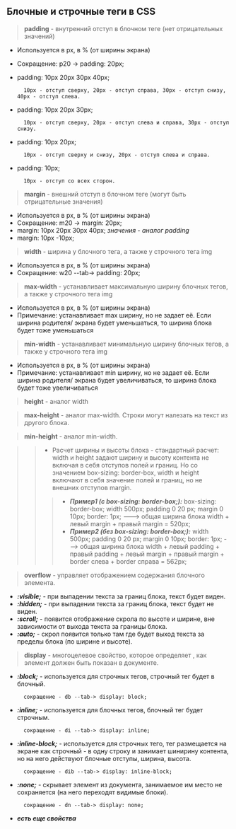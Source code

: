 ## Блочные и строчные теги в CSS

>**padding** - внутренний отступ в блочном теге (нет отрицательных значений)
- Используется в px, в % (от ширины экрана)
- Сокращение: p20 -> padding: 20px;
- padding: 10px 20px 30px 40px; 

        10px - отступ сверху, 20px - отступ справа, 30px - отступ снизу, 40px - отступ слева.
- padding: 10px 20px 30px; 

        10px - отступ сверху, 20px - отступ слева и справа, 30px - отступ снизу.
- padding: 10px 20px; 

        10px - отступ сверху и снизу, 20px - отступ слева и справа.
- padding: 10px; 

        10px - отступ со всех сторон.

>**margin** - внешний отступ в блочном теге (могут быть отрицательные значения)
- Используется в px, в % (от ширины экрана)
- Сокращение: m20 -> margin: 20px;
- margin: 10px 20px 30px 40px; *значения - аналог padding*
- margin: 10px -10px;

>**width** - ширина у блочного тега, а также у строчного тега img
- Используется в px, в % (от ширины экрана)
- Сокращение: w20 --tab-> padding: 20px;

>**max-width** - устанавливает максимальную ширину блочных тегов, а также у строчного тега img
- Используется в px, в % (от ширины экрана)
- Примечание: устанавливает max ширину, но не задает её. Если ширина родителя/ экрана будет уменьшаться, то ширина блока будет тоже уменьшаться

>**min-width** - устанавливает минимальную ширину блочных тегов, а также у строчного тега img
- Используется в px, в % (от ширины экрана)
- Примечание: устанавливает min ширину, но не задает её. Если ширина родителя/ экрана будет увеличиваться, то ширина блока будет тоже увеличиваться

>**height** - аналог width 

>**max-height** - аналог max-width. Строки могут налезать на текст из другого блока.

>**min-height** - аналог min-width.

>>- Расчет ширины и высоты блока - стандартный расчет: width и height задают ширину и высоту контента не включая в себя отступов полей и границ.
    Но со значением box-sizing: border-box, width и height включают в себя значение полей и границ, но не внешних отступов margin.
>>>- ***Пример1 (с box-sizing: border-box;):*** box-sizing: border-box; width 500px; padding 0 20 px; margin 0 10px; border: 1px; 
        ---> общая ширина блока width + левый margin + правый margin = 520px;
>>>- ***Пример2 (без box-sizing: border-box;):*** width 500px; padding 0 20 px; margin 0 10px; border: 1px; 
        ---> общая ширина блока width + левый padding + правый padding + левый margin + правый margin + border слева + border справа = 562px; 

>**overflow** - управляет отображением содержания блочного элемента.
- ***:visible;*** - при выпадении текста за границ блока, текст будет виден.
- ***:hidden;*** - при выпадении текста за границ блока, текст будет не виден.
- ***:scroll;*** - появится отображение скрола по высоте и ширине, вне зависимости от выхода текста за границы блока.
- ***:auto;*** - скрол появится только там где будет выход текста за пределы блока (по ширине и высоте).

>**display** - многоцелевое свойство, которое определяет , как элемент должен быть показан в документе.
- ***:block;*** - используется для строчных тегов, строчный тег будет в блочный.

        сокращение - db --tab-> display: block;
- ***:inline;*** - используется для блочных тегов, блочный тег будет строчным.

        сокращение - di --tab-> display: inline;
- ***:inline-block;*** - используется для строчных тего, тег размещается на экране как строчный - в одну строку и занимает шинирину контента, но на него действуют блочные отступы, ширина, высота.

        сокращение - dib --tab-> display: inline-block;
- ***:none;*** - скрывает элемент из документа, занимаемое им место не сохраняется (на него переходят видимые блоки). 

        сокращение - dn --tab-> display: none;
- ***есть еще свойства***